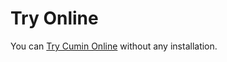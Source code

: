 # Try Online

You can [Try Cumin Online](https://cympfh.cc/try-cumin-online/) without any installation.
